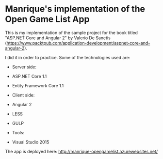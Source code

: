 # Manrique's implementation of the Open Game List App

This is my implementation of the sample project for the book titled "ASP.NET Core and Angular 2" by Valerio De Sanctis (https://www.packtpub.com/application-development/aspnet-core-and-angular-2).

I did it in order to practice. Some of the technologies used are:

-  Server side:
  -  ASP.NET Core 1.1
  -  Entity Framework Core 1.1


-  Client side:
  -  Angular 2
  -  LESS
  -  GULP
    
    
-  Tools:
  -  Visual Studio 2015


The app is deployed here:  http://manrique-opengamelist.azurewebsites.net/
    
    

